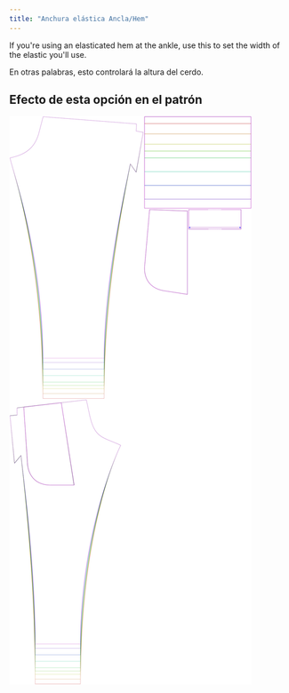 ```yaml
---
title: "Anchura elástica Ancla/Hem"
---
```


If you're using an elasticated hem at the ankle, use this to set the width of the elastic you'll use.

En otras palabras, esto controlará la altura del cerdo.

## Efecto de esta opción en el patrón

![Esta imagen muestra el efecto de esta opción superponiendo varias variantes que tienen un valor diferente para esta opción](paco_ankleelastic_sample.svg "Efecto de esta opción en el patrón")
